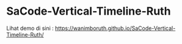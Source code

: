 # SaCode-Vertical-Timeline-Ruth
Lihat demo di sini : https://wanimboruth.github.io/SaCode-Vertical-Timeline-Ruth/
